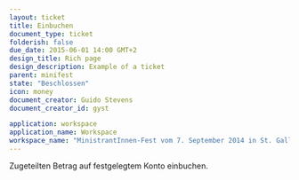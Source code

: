 ```yaml
---
layout: ticket
title: Einbuchen
document_type: ticket
folderish: false
due_date: 2015-06-01 14:00 GMT+2
design_title: Rich page
design_description: Example of a ticket
parent: minifest
state: "Beschlossen"
icon: money
document_creator: Guido Stevens
document_creator_id: gyst

application: workspace
application_name: Workspace
workspace_name: "MinistrantInnen-Fest vom 7. September 2014 in St. Gallen"
---
```


Zugeteilten Betrag auf festgelegtem Konto einbuchen.
